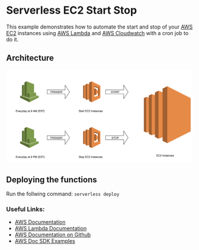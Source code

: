 # Serverless EC2 Start Stop

This example demonstrates how to automate the start and stop of your [AWS EC2](https://aws.amazon.com/ec2/) instances using  [AWS Lambda](https://aws.amazon.com/lambda/) and [AWS Cloudwatch](https://aws.amazon.com/cloudwatch/) with a cron job to do it.

## Architecture
![architecture](architecture.png)

## Deploying the functions

Run the follwing command: `serverless deploy`

### Useful Links:

* [AWS Documentation](https://aws.amazon.com/documentation/)
* [AWS Lambda Documentation](https://docs.aws.amazon.com/lambda/latest/dg/welcome.html)
* [AWS Documentation on Github](https://github.com/awsdocs)
* [AWS Doc SDK Examples](https://github.com/awsdocs/aws-doc-sdk-examples)
